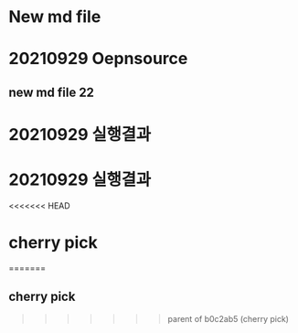 # New md file

# 20210929 Oepnsource

## new md file 22
# 20210929 실행결과
# 20210929 실행결과

<<<<<<< HEAD
# cherry pick
=======

## cherry pick
>>>>>>> parent of b0c2ab5 (cherry pick)

